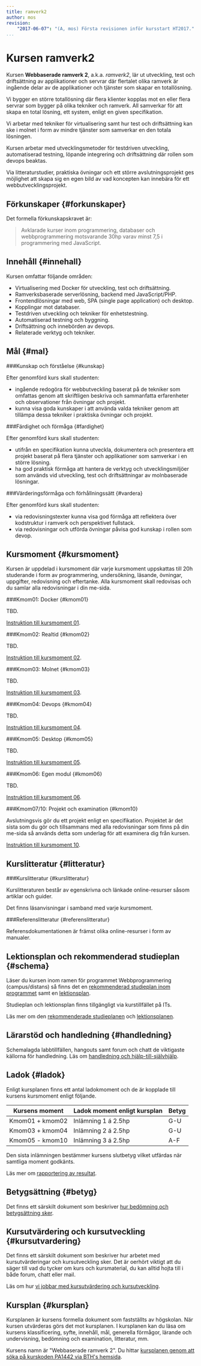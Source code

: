 ```yaml
---
title: ramverk2
author: mos
revision:
    "2017-06-07": "(A, mos) Första revisionen inför kursstart HT2017."
...
```

Kursen ramverk2
==================================

Kursen **Webbaserade ramverk 2**, a.k.a. *ramverk2*, lär ut utveckling, test och driftsättning av applikationer och servrar där flertalet olika ramverk är ingående delar av de applikationer och tjänster som skapar en totallösning.

<!--more-->

Vi bygger en större totallösning där flera klienter kopplas mot en eller flera servrar som bygger på olika tekniker och ramverk. All samverkar för att skapa en total lösning, ett system, enligt en given specifikation.

Vi arbetar med tekniker för virtualisering samt hur test och driftsättning kan ske i molnet i form av mindre tjänster som samverkar en den totala lösningen.

Kursen arbetar med utvecklingsmetoder för testdriven utveckling, automatiserad testning, löpande integrering och driftsättning där rollen som devops beaktas.

Via litteraturstudier, praktiska övningar och ett större avslutningsprojekt ges möjlighet att skapa sig en egen bild av vad koncepten kan innebära för ett webbutvecklingsprojekt.



Förkunskaper {#forkunskaper}
------------------------

Det formella förkunskapskravet är:

> Avklarade kurser inom programmering, databaser och webbprogrammering motsvarande 30hp varav minst 7,5 i programmering med JavaScript.



Innehåll {#innehall}
------------------------

Kursen omfattar följande områden:

* Virtualisering med Docker för utveckling, test och driftsättning.
* Ramverksbaserade serverlösning, backend med JavaScript/PHP.
* Frontendlösningar med web, SPA (single page application) och desktop.
* Kopplingar mot databaser.
* Testdriven utveckling och tekniker för enhetstestning.
* Automatiserad testning och byggning.
* Driftsättning och innebörden av devops.
* Relaterade verktyg och tekniker.



Mål {#mal}
------------------------



###Kunskap och förståelse {#kunskap}

Efter genomförd kurs skall studenten:

* ingående redogöra för webbutveckling baserat på de tekniker som omfattas genom att skriftligen beskriva och sammanfatta erfarenheter och observationer från övningar och projekt.
* kunna visa goda kunskaper i att använda valda tekniker genom att tillämpa dessa tekniker i praktiska övningar och projekt.



###Färdighet och förmåga {#fardighet}

Efter genomförd kurs skall studenten:

* utifrån en specifikation kunna utveckla, dokumentera och presentera ett projekt baserat på flera tjänster och applikationer som samverkar i en större lösning.
* ha god praktisk förmåga att hantera de verktyg och utvecklingsmiljöer som används vid utveckling, test och driftsättningar av molnbaserade lösningar.



###Värderingsförmåga och förhållningssätt {#vardera}

Efter genomförd kurs skall studenten:

* via redovisningstexter kunna visa god förmåga att reflektera över kodstruktur i ramverk och perspektivet fullstack.
* via redovisningar och utförda övningar påvisa god kunskap i rollen som devop.



Kursmoment {#kursmoment}
------------------------

Kursen är uppdelad i kursmoment där varje kursmoment uppskattas till 20h studerande i form av programmering, undersökning, läsande, övningar, uppgifter, redovisning och eftertanke. Alla kursmoment skall redovisas och du samlar alla redovisningar i din me-sida.


###Kmom01: Docker {#kmom01}

TBD.

[Instruktion till kursmoment 01](./kmom01).



###Kmom02: Realtid {#kmom02}

TBD.

[Instruktion till kursmoment 02](./kmom02).



###Kmom03: Molnet {#kmom03}

TBD.

[Instruktion till kursmoment 03](./kmom03).



###Kmom04: Devops {#kmom04}

TBD.

[Instruktion till kursmoment 04](./kmom04).



###Kmom05: Desktop {#kmom05}

TBD.

[Instruktion till kursmoment 05](./kmom05).



###Kmom06: Egen modul {#kmom06}

TBD.

[Instruktion till kursmoment 06](./kmom06).



###Kmom07/10: Projekt och examination {#kmom10}

Avslutningsvis gör du ett projekt enligt en specifikation. Projektet är det sista som du gör och tillsammans med alla redovisningar som finns på din me-sida så används detta som underlag för att examinera dig från kursen.

[Instruktion till kursmoment 10](./kmom10).



Kurslitteratur {#litteratur}
----------------------------



###Kurslitteratur {#kurslitteratur}

Kurslitteraturen består av egenskrivna och länkade online-resurser såsom artiklar och guider.

Det finns läsanvisningar i samband med varje kursmoment.



###Referenslitteratur {#referenslitteratur}

Referensdokumentationen är främst olika online-resurser i form av manualer.



<!--

Kursbok saknas så inga speciella läsanvisningar syns här.

Läsanvisningar {#lasanvisning}
------------------------------

Här följer en sammanställning av de läsanvisningar till kurslitteraturen som ges i varje kursmoment.

| Kursmoment | Eloquent JavaScript: A Modern Introduction to Programming | 
|------------|-----------------------------------------------------------|
| Kmom01     | Ch 1, 12                                                  |
| Kmom02     | Ch 2                                                      |
| Kmom03     | Ch 3,                                                     | 
| Kmom04     | Ch 4, 6                                                   |
| Kmom05     | Ch 12, 13, 14                                             | 
| Kmom06     |                                                           | 
| Kmom10     |                                                           |

Dessutom har varje kursmoment läsanvisningar i artiklar och videos. 

-->



Lektionsplan och rekommenderad studieplan {#schema}
---------------------------------------------

Läser du kursen inom ramen för programmet Webbprogrammering (campus/distans) så finns det en [rekommenderad studieplan inom programmet](program/webbprogrammering/studieplan/termin3) samt en [lektionsplan](program/webbprogrammering/lektionsplan/lasar2/lasperiod2).

Studieplan och lektionsplan finns tillgängligt via kurstillfället på ITs.

Läs mer om den [rekommenderade studieplanen](kurser/faq/rekommenderad-studieplan) och [lektionsplanen](kurser/faq/lektionsplan-och-schema).



Lärarstöd och handledning {#handledning}
----------------------------------------

Schemalagda labbtillfällen, hangouts samt forum och chatt de viktigaste källorna för handledning. Läs om [handledning och hjälp-till-självhjälp](kurser/faq/lararstod-och-handledning).



Ladok {#ladok}
------------------------

Enligt kursplanen finns ett antal ladokmoment och de är kopplade till kursens kursmoment enligt följande.

| Kursens moment  | Ladok moment enligt kursplan  | Betyg |
|-----------------|-------------------------------|-------|
| Kmom01 + kmom02 | Inlämning 1 á 2.5hp           | G-U   |
| Kmom03 + kmom04 | Inlämning 2 á 2.5hp           | G-U   |
| Kmom05 - kmom10 | Inlämning 3 á 2.5hp           | A-F   |

Den sista inlämningen bestämmer kursens slutbetyg vilket utfärdas när samtliga moment godkänts.

Läs mer om [rapportering av resultat](kurser/faq/resultatrapportering).



Betygsättning {#betyg}
------------------------

Det finns ett särskilt dokument som beskriver [hur bedömning och betygsättning sker](kurser/bedomning-och-betygsattning). 



Kursutvärdering och kursutveckling {#kursutvardering}
-----------------------------------------------------

Det finns ett särskilt dokument som beskriver hur arbetet med kursutvärderingar och kursutveckling sker. Det är oerhört viktigt att du säger till vad du tycker om kurs och kursmaterial, du kan alltid hojta till i både forum, chatt eller mail.

Läs om hur [vi jobbar med kursutvärdering och kursutveckling](kurser/kursutvardering-och-kursutveckling).



Kursplan {#kursplan}
-----------------------------------------------------

Kursplanen är kursens formella dokument som fastställts av högskolan. När kursen utvärderas görs det mot kursplanen. I kursplanen kan du läsa om kursens klassificering, syfte, innehåll, mål, generella förmågor, lärande och undervisning, bedömning och examination, litteratur, mm.

Kursens namn är "Webbaserade ramverk 2". Du hittar [kursplanen genom att söka på kurskoden PA1442 via BTH's hemsida](http://edu.bth.se/utbildning/utb_kursplaner.asp?KKurskod=PA1442).
